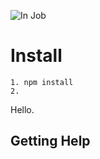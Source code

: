 ![In Job](https://advancedreact.com/images/ARG/arg-facebook-share.png)

# Install

    1. npm install
    2. 

Hello. 

## Getting Help

